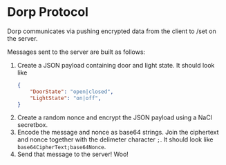# Dorp Protocol

Dorp communicates via pushing encrypted data from the client to /set on the server.

Messages sent to the server are built as follows:
1. Create a JSON payload containing door and light state. It should look like
    ```json
    {
        "DoorState": "open|closed",
        "LightState": "on|off",
    }
    ```
2. Create a random nonce and encrypt the JSON payload using a NaCl secretbox.
3. Encode the message and nonce as base64 strings. Join the ciphertext and nonce together with the delimeter character `;`. It should look like `base64CipherText;base64Nonce`.
4. Send that message to the server! Woo!

